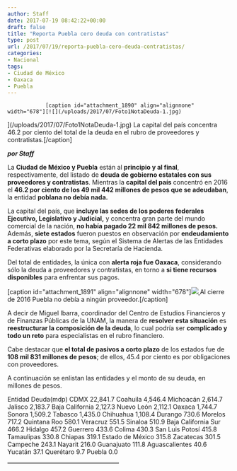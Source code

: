 ```yaml
---
author: Staff
date: 2017-07-19 08:42:22+00:00
draft: false
title: "Reporta Puebla cero deuda con contratistas"
type: post
url: /2017/07/19/reporta-puebla-cero-deuda-contratistas/
categories:
- Nacional
tags:
- Ciudad de México
- Oaxaca
- Puebla
---
```



				[caption id="attachment_1890" align="alignnone" width="678"][![](/uploads/2017/07/Foto1NotaDeuda-1.jpg)
](/uploads/2017/07/Foto1NotaDeuda-1.jpg) La capital del país concentra 46.2 por ciento del total de la deuda en el rubro de proveedores y contratistas.[/caption]

_**por Staff**_

La **Ciudad de México y Puebla** están al **principio y al final**, respectivamente, del listado de **deuda de gobierno estatales con sus proveedores y contratistas**. Mientras la **capital del país** concentró en 2016 el **46.2 por ciento de los 49 mil 442 millones de pesos que se adeudaban**, la entidad **poblana no debía nada.**

La capital del país, que **incluye las sedes de los poderes federales Ejecutivo, Legislativo y Judicial,** y concentra gran parte del mundo comercial de la nación, **no había pagado 22 mil 842 millones de pesos.** Además, **siete estados** fueron puestos en observación por **endeudamiento a corto plazo** por este tema, según el Sistema de Alertas de las Entidades Federativas elaborado por la Secretaría de Hacienda.

Del total de entidades, la única con **alerta roja fue Oaxaca**, considerando sólo la deuda a proveedores y contratistas, en torno a **si tiene recursos disponibles** para enfrentar sus pagos.

[caption id="attachment_1891" align="alignnone" width="678"][![](/uploads/2017/07/foto2NotaDeuda-1.jpg)
](/uploads/2017/07/foto2NotaDeuda-1.jpg) Al cierre de 2016 Puebla no debía a ningún proveedor.[/caption]

A decir de Miguel Ibarra, coordinador del Centro de Estudios Financieros y de Finanzas Públicas de la UNAM, la manera de **resolver esta situación** es **reestructurar la composición de la deuda**, lo cual podría ser **complicado y todo un reto** para especialistas en el rubro financiero.

Cabe destacar que **el total de pasivos a corto plazo** de los estados fue de **108 mil 831 millones de pesos**; de ellos, 45.4 por ciento es por obligaciones con proveedores.

A continuación se enlistan las entidades y el monto de su deuda, en millones de pesos.
<table style="width: 50%;" border="1px solid black" >
<tbody >
<tr >
Entidad
Deuda(mdp)
</tr>
<tr >
CDMX
22,841.7
</tr>
<tr >
Coahuila
4,546.4
</tr>
<tr >
Michoacán
2,614.7
</tr>
<tr >
Jalisco
2,183.7
</tr>
<tr >
Baja California
2,127.3
</tr>
<tr >
Nuevo León
2,112.1
</tr>
<tr >
Oaxaca
1,744.7
</tr>
<tr >
Sonora
1,509.2
</tr>
<tr >
Tabasco
1,435.0
</tr>
<tr >
Chihuahua
1,108.4
</tr>
<tr >
Durango
730.6
</tr>
<tr >
Morelos
717.2
</tr>
<tr >
Quintana Roo
580.1
</tr>
<tr >
Veracruz
551.5
</tr>
<tr >
Sinaloa
510.9
</tr>
<tr >
Baja California Sur
466.2
</tr>
<tr >
Hidalgo
457.2
</tr>
<tr >
Guerrero
433.6
</tr>
<tr >
Colima
430.3
</tr>
<tr >
San Luis Potosí
415.8
</tr>
<tr >
Tamaulipas
330.8
</tr>
<tr >
Chiapas
319.1
</tr>
<tr >
Estado de México
315.8
</tr>
<tr >
Zacatecas
301.5
</tr>
<tr >
Campeche
243.1
</tr>
<tr >
Nayarit
216.0
</tr>
<tr >
Guanajuato
111.8
</tr>
<tr >
Aguascalientes
40.6
</tr>
<tr >
Yucatán
37.1
</tr>
<tr >
Querétaro
9.7
</tr>
<tr >
Puebla
0.0
</tr>
</tbody>
</table>		

